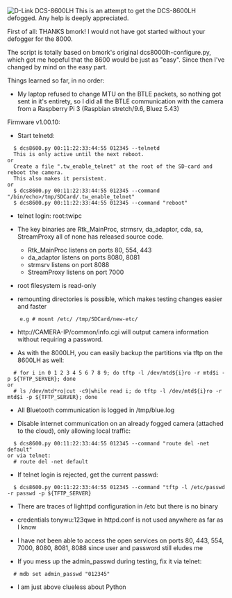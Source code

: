 ![D-Link DCS-8600LH](https://eu.dlink.com/uk/en/products/-/media/product-pages/dcs/8600lh/dcs_8600lh_front.png)
This is an attempt to get the DCS-8600LH defogged. Any help is deeply appreciated.

First of all: THANKS bmork! I would not have got started without your defogger for the 8000.

The script is totally based on bmork's original dcs8000lh-configure.py, which got me hopeful that the 8600 would be just as "easy". Since then I've changed by mind on the easy part.

Things learned so far, in no order:

* My laptop refused to change MTU on the BTLE packets, so nothing got sent in it's entirety, so I did all the BTLE communication with the camera from a Raspberry Pi 3 (Raspbian stretch/9.6, Bluez 5.43)

Firmware v1.00.10:

* Start telnetd: 
```
  $ dcs8600.py 00:11:22:33:44:55 012345 --telnetd
  This is only active until the next reboot.
or
  Create a file ".tw_enable_telnet" at the root of the SD-card and reboot the camera.
  This also makes it persistent.
or
  $ dcs8600.py 00:11:22:33:44:55 012345 --command "/bin/echo>/tmp/SDCard/.tw_enable_telnet"
  $ dcs8600.py 00:11:22:33:44:55 012345 --command "reboot"
```

* telnet login: root:twipc
  
* The key binaries are Rtk_MainProc, strmsrv, da_adaptor, cda, sa, StreamProxy all of none has released source code.
  * Rtk_MainProc listens on ports 80, 554, 443
  * da_adaptor listens on ports 8080, 8081
  * strmsrv listens on port 8088
  * StreamProxy listens on port 7000

* root filesystem is read-only
 
* remounting directories is possible, which makes testing changes easier and faster
```
    e.g # mount /etc/ /tmp/SDCard/new-etc/  
```

* http://CAMERA-IP/common/info.cgi will output camera information without requiring a password.

* As with the 8000LH, you can easily backup the partitions via tftp on the 8600LH as well:
```
  # for i in 0 1 2 3 4 5 6 7 8 9; do tftp -l /dev/mtd${i}ro -r mtd$i -p ${TFTP_SERVER}; done
or
  # ls /dev/mtd*ro|cut -c9|while read i; do tftp -l /dev/mtd${i}ro -r mtd$i -p ${TFTP_SERVER}; done
```
* All Bluetooth communication is logged in /tmp/blue.log

* Disable internet communication on an already fogged camera (attached to the cloud), only allowing local traffic:
```
  $ dcs8600.py 00:11:22:33:44:55 012345 --command "route del -net default"
or via telnet:
  # route del -net default
```
* If telnet login is rejected, get the current passwd:
```
  $ dcs8600.py 00:11:22:33:44:55 012345 --command "tftp -l /etc/passwd -r passwd -p ${TFTP_SERVER}
```
* There are traces of lighttpd configuration in /etc but there is no binary

* credentials tonywu:123qwe in httpd.conf is not used anywhere as far as I know

* I have not been able to access the open services on ports 80, 443, 554, 7000, 8080, 8081, 8088 since user and password still eludes me

* If you mess up the admin_passwd during testing, fix it via telnet:
```
  # mdb set admin_passwd "012345"
```
* I am just above clueless about Python
